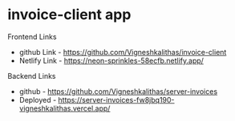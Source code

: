 # invoice-client app

Frontend Links 
- github Link - https://github.com/Vigneshkalithas/invoice-client
- Netlify Link - https://neon-sprinkles-58ecfb.netlify.app/

Backend Links
- github -  https://github.com/Vigneshkalithas/server-invoices
- Deployed - https://server-invoices-fw8jbq190-vigneshkalithas.vercel.app/

